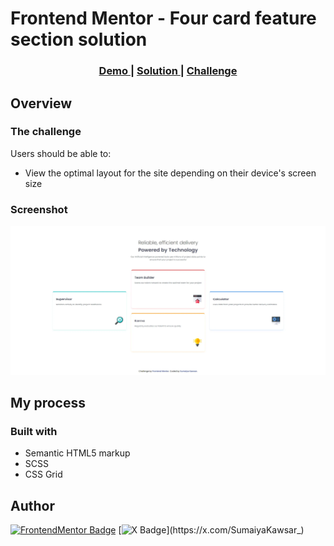 # Frontend Mentor - Four card feature section solution

<div align="center">
  <h3>
    <a href="https://sumaiyakawsar.github.io/frontend-mentor-challenges-using-react/#/project13">
      Demo
    </a>
    <span> | </span>
    <a href="https://github.com/sumaiyakawsar/frontend-mentor-challenges-using-react/tree/main/src/pages/13-four-card-feature-section">
      Solution
    </a>
    <span> | </span>
    <a href="https://www.frontendmentor.io/challenges/four-card-feature-section-weK1eFYK">
      Challenge
    </a>
  </h3>
</div>
 

 

## Overview

### The challenge

Users should be able to:

- View the optimal layout for the site depending on their device's screen size
 

### Screenshot

![Screenshot](../homepage/images/project13-four-card-feature-section.webp)

## My process

### Built with

- Semantic HTML5 markup
- SCSS
- CSS Grid

  
 
 
 
## Author

[![FrontendMentor Badge](https://img.shields.io/badge/-_SumaiyaKawsar_-3F54A3?style=plastic&labelColor=3F54A3&logo=frontend-mentor&logoColor=white&link=https://www.frontendmentor.io/profile/sumaiyakawsar)](https://www.frontendmentor.io/profile/sumaiyakawsar) [![X Badge](https://img.shields.io/badge/-_SumaiyaKawsar_-black?style=plastic&labelColor=black&logo=X&logoColor=white&link=https://x.com/SumaiyaKawsar_)](https://x.com/SumaiyaKawsar_)